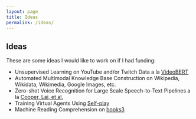 ```yaml
---
layout: page
title: Ideas
permalink: /ideas/
---
```


## Ideas

These are some ideas I would like to work on if I had funding:

* Unsupervised Learning on YouTube and/or Twitch Data a la [VideoBERT](https://arxiv.org/abs/1904.01766)
* Automated Multimodal Knowledge Base Construction on Wikipedia, Wikidata, Wikimedia, Google Images, etc.
* Zero-shot Voice Recognition for Large Scale Speech-to-Text Pipelines a la [Cooper, Lai, et al.](https://arxiv.org/abs/1910.10838)
* Training Virtual Agents Using [Self-play](https://openai.com/blog/competitive-self-play/)
* Machine Reading Comprehension on [books3](http://the-eye.eu/public/AI/pile_preliminary_components/books3.tar.gz)
